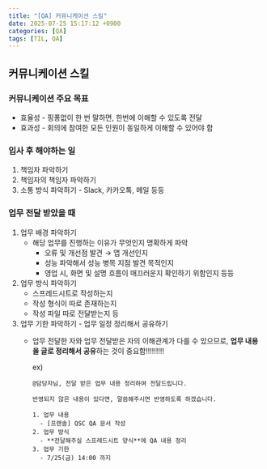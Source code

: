 ```yaml
---
title: "[QA] 커뮤니케이션 스킬"
date: 2025-07-25 15:17:12 +0900
categories: [QA]
tags: [TIL, QA]
---
```


## 커뮤니케이션 스킬

### 커뮤니케이션 주요 목표
  - 효율성 - 핑퐁없이 한 번 말하면, 한번에 이해할 수 있도록 전달
  - 효과성 - 회의에 참여한 모든 인원이 동일하게 이해할 수 있어야 함

### 입사 후 해야하는 일
  1. 책임자 파악하기
  2. 책임자의 책임자 파악하기
  3. 소통 방식 파악하기
    - Slack, 카카오톡, 메일 등등

### 업무 전달 받았을 때
  1) 업무 배경 파악하기
     - 해당 업무를 진행하는 이유가 무엇인지 명확하게 파악
       - 오류 및 개선점 발견 → 앱 개선인지
       - 성능 파악해서 성능 병목 지점 발견 목적인지
       - 영업 시, 화면 및 설명 흐름이 매끄러운지 확인하기 위함인지 등등
  2) 업무 방식 파악하기
     - 스프레드시트로 작성하는지
     - 작성 형식이 따로 존재하는지
     - 작성 파일 따로 전달받는지 등 
  3) 업무 기한 파악하기
    - 업무 일정 정리해서 공유하기
      - 업무 전달한 자와 업무 전달받은 자의 이해관계가 다를 수 있으므로, **업무 내용을 글로 정리해서 공유**하는 것이 중요함!!!!!!!!!

        ex)

        ```
        @담당자님, 전달 받은 업무 내용 정리하여 전달드립니다.

        반영되지 않은 내용이 있다면, 말씀해주시면 반영하도록 하겠습니다.

        1. 업무 내용
          - [프랜솔] QSC QA 문서 작성
        2. 업무 방식
          - **전달해주실 스프레드시트 양식**에 QA 내용 정리
        3. 업무 기한
          - 7/25(금) 14:00 까지
        ```
